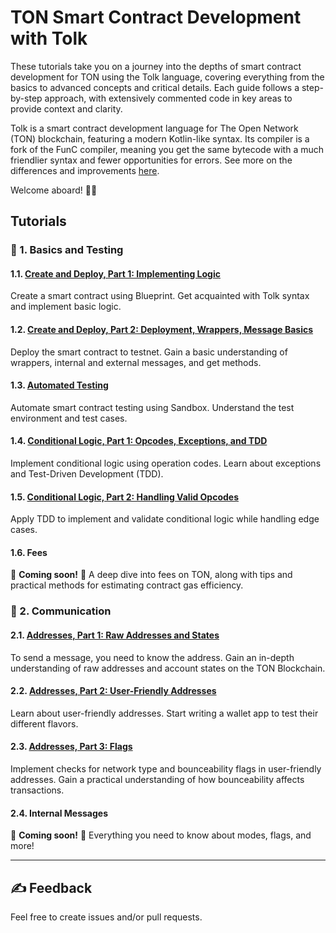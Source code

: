 # TON Smart Contract Development with Tolk

These tutorials take you on a journey into the depths of smart contract development for TON using the Tolk language, covering everything from the basics to advanced concepts and critical details. Each guide follows a step-by-step approach, with extensively commented code in key areas to provide context and clarity.

Tolk is a smart contract development language for The Open Network (TON) blockchain, featuring a modern Kotlin-like syntax. Its compiler is a fork of the FunC compiler, meaning you get the same bytecode with a much friendlier syntax and fewer opportunities for errors. See more on the differences and improvements [here](https://docs.ton.org/v3/documentation/smart-contracts/tolk/tolk-vs-func/in-detail).

Welcome aboard! 🏴‍☠️

## Tutorials

### 👶 1. Basics and Testing

#### 1.1. [Create and Deploy, Part 1: Implementing Logic](1-1-create-and-deploy-1/README.md)

Create a smart contract using Blueprint. Get acquainted with Tolk syntax and implement basic logic.

#### 1.2. [Create and Deploy, Part 2: Deployment, Wrappers, Message Basics](1-2-create-and-deploy-2/README.md)

Deploy the smart contract to testnet. Gain a basic understanding of wrappers, internal and external messages, and get methods.

#### 1.3. [Automated Testing](1-3-tests/README.md)

Automate smart contract testing using Sandbox. Understand the test environment and test cases.

#### 1.4. [Conditional Logic, Part 1: Opcodes, Exceptions, and TDD](1-4-opcodes-and-tdd-1/README.md)

Implement conditional logic using operation codes. Learn about exceptions and Test-Driven Development (TDD).

#### 1.5. [Conditional Logic, Part 2: Handling Valid Opcodes](1-5-opcodes-and-tdd-2/README.md)

Apply TDD to implement and validate conditional logic while handling edge cases.

#### 1.6. Fees

🚧 **Coming soon!** 🚧 A deep dive into fees on TON, along with tips and practical methods for estimating contract gas efficiency. 

### 👦 2. Communication

#### 2.1. [Addresses, Part 1: Raw Addresses and States](2-1-addresses-and-states-1/README.md)

To send a message, you need to know the address. Gain an in-depth understanding of raw addresses and account states on the TON Blockchain.

#### 2.2. [Addresses, Part 2: User-Friendly Addresses](2-2-addresses-and-states-2/README.md)

Learn about user-friendly addresses. Start writing a wallet app to test their different flavors.

#### 2.3. [Addresses, Part 3: Flags](2-3-addresses-and-states-3/README.md)

Implement checks for network type and bounceability flags in user-friendly addresses. Gain a practical understanding of how bounceability affects transactions.

#### 2.4. Internal Messages

🚧 **Coming soon!** 🚧 Everything you need to know about modes, flags, and more!

---

## ✍️ Feedback

Feel free to create issues and/or pull requests.
